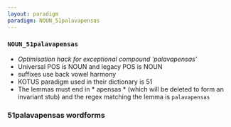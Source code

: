 ```yaml
---
layout: paradigm
paradigm: NOUN_51palavapensas
---
```

### ` NOUN_51palavapensas `

* _Optimisation hack for exceptional compound ’palavapensas’_
* Universal POS is NOUN and legacy POS is NOUN
* suffixes use back vowel harmony
* KOTUS paradigm used in their dictionary is 51
* The lemmas must end in * apensas * (which will be deleted to form an invariant stub) and the regex matching the lemma is ` palavapensas `

### 51palavapensas wordforms


